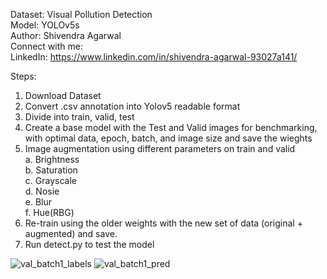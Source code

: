 Dataset: Visual Pollution Detection  
Model: YOLOv5s  
Author: Shivendra Agarwal  
Connect with me:  
LinkedIn: https://www.linkedin.com/in/shivendra-agarwal-93027a141/  
  
Steps:  
  
1. Download Dataset  
2. Convert .csv annotation into Yolov5 readable format  
3. Divide into train, valid, test  
4. Create a base model with the Test and Valid images for benchmarking, with optimal data, epoch, batch, and image size and save the wieghts  
5. Image augmentation using different parameters on train and valid  
  a. Brightness  
  b. Saturation  
  c. Grayscale  
  d. Nosie  
  e. Blur  
  f. Hue(RBG)  
6. Re-train using the older weights with the new set of data (original + augmented) and save.  
7. Run detect.py to test the model  

![val_batch1_labels](https://user-images.githubusercontent.com/52592854/219841301-9fdad5df-50a4-4c4d-b355-cd4c30ef5d02.jpg)
![val_batch1_pred](https://user-images.githubusercontent.com/52592854/219841310-53f4a2bf-7ff7-4803-bc35-3534284ab219.jpg)
